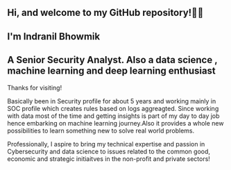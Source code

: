 ## Hi, and welcome to my GitHub repository!👋🏾
        
## I'm Indranil Bhowmik 
  
  ## A Senior Security Analyst. Also a data science , machine learning and deep learning enthusiast
      
Thanks for visiting!

Basically been in Security profile for about 5 years and working mainly in SOC profile which creates rules based on logs aggreagted. Since working with data most of the time and getting insights is part of my day to day job hence embarking on machine learning journey.Also it provides a whole new possibilities to learn something new to solve real world problems.

Professionally, I aspire to bring my technical expertise and passion in Cybersecurity and data science to issues related to the common good, economic and strategic initiaitves in the non-profit and private sectors!


<!---
Indrafine/Indrafine is a ✨ special ✨ repository because its `README.md` (this file) appears on your GitHub profile.
You can click the Preview link to take a look at your changes.
--->
